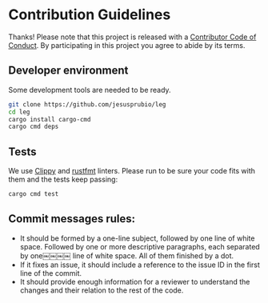 # Contribution Guidelines

Thanks! Please note that this project is released with a [Contributor Code of Conduct](CODE_OF_CONDUCT.md). By participating in this project you agree to abide by its terms.

## Developer environment

Some development tools are needed to be ready.

```sh
git clone https://github.com/jesusprubio/leg
cd leg
cargo install cargo-cmd
cargo cmd deps
```

## Tests

We use [Clippy](https://github.com/rust-lang/rust-clippy) and [rustfmt](https://github.com/rust-lang/rustfmt) linters. Please run to be sure your code fits with them and the tests keep passing:

```sh
cargo cmd test
```

## Commit messages rules:

- It should be formed by a one-line subject, followed by one line of white space. Followed by one or more descriptive paragraphs, each separated by one￼￼￼￼ line of white space. All of them finished by a dot.
- If it fixes an issue, it should include a reference to the issue ID in the first line of the commit.
- It should provide enough information for a reviewer to understand the changes and their relation to the rest of the code.
